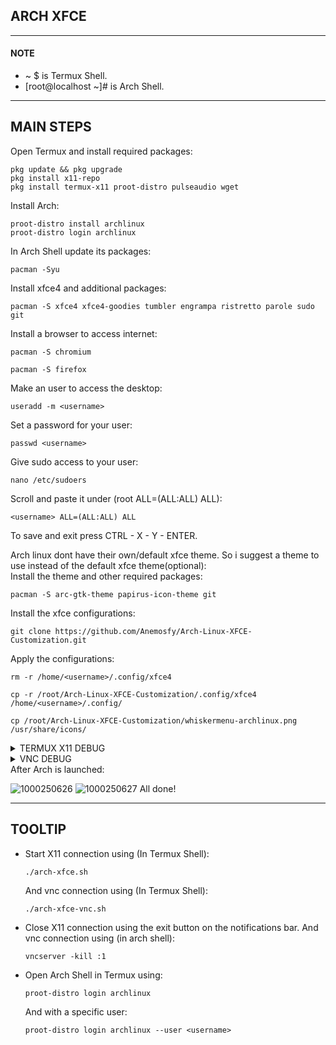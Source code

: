## ARCH XFCE
---
#### NOTE
* ~ $ is Termux Shell.
* [root@localhost ~]# is Arch Shell.
---
## MAIN STEPS
Open Termux and install required packages:
```
pkg update && pkg upgrade
pkg install x11-repo
pkg install termux-x11 proot-distro pulseaudio wget
```
Install Arch:
```
proot-distro install archlinux
proot-distro login archlinux
```
In Arch Shell update its packages:
```
pacman -Syu
```
Install xfce4 and additional packages:
```
pacman -S xfce4 xfce4-goodies tumbler engrampa ristretto parole sudo git
```
Install a browser to access internet:
```
pacman -S chromium
```
```
pacman -S firefox
```
Make an user to access the desktop:
```
useradd -m <username>
```
Set a password for your user:
```
passwd <username>
```
Give sudo access to your user:
```
nano /etc/sudoers
```
Scroll and paste it under (root ALL=(ALL:ALL) ALL):
```
<username> ALL=(ALL:ALL) ALL
```
To save and exit press CTRL - X - Y - ENTER.

Arch linux dont have their own/default xfce theme. So i suggest a theme to use instead of the default xfce theme(optional):
<br>
Install the theme and other required packages:
```
pacman -S arc-gtk-theme papirus-icon-theme git
```
Install the xfce configurations:
```
git clone https://github.com/Anemosfy/Arch-Linux-XFCE-Customization.git
```
Apply the configurations:
```
rm -r /home/<username>/.config/xfce4
```
```
cp -r /root/Arch-Linux-XFCE-Customization/.config/xfce4 /home/<username>/.config/
```
```
cp /root/Arch-Linux-XFCE-Customization/whiskermenu-archlinux.png /usr/share/icons/
```
<details>
<summary>TERMUX X11 DEBUG</summary>
  
Execute ```exit``` until you appear in Termux Shell.
Download the Arch Startup file:
```
wget https://raw.githubusercontent.com/Anemosfy/Termux-X11-Linux-DEs/refs/heads/main/arch/arch-xfce.sh
```
```
nano arch-xfce.sh
```
Scroll to line 10 and change ```<username>``` to your username you created in Arch Shell. CTRL - X - Y - ENTER.
```
chmod +x arch-xfce.sh
```
Start Manjaro desktop with: 
```
./arch-xfce.sh
```

</details>
<details>
<summary>VNC DEBUG</summary>

Make sure your in Arch Shell and execute this command:
```
sudo pacman -S tigervnc
```
Set a password for the vnc connection:
```
vncpasswd
```
Start vncserver:
```
mkdir -p ~/.vnc
echo "#!/bin/bash" > ~/.vnc/xstartup
echo "startxfce4 &" >> ~/.vnc/xstartup
chmod +x ~/.vnc/xstartup
```
To run vnc In Termux Shell:
```
wget https://raw.githubusercontent.com/Anemosfy/Termux-X11-Linux-DEs/refs/heads/main/arch/arch-xfce-vnc.sh
```
Change ```<username>``` line 6 to your created user:
```
nano arch-xfce-vnc.sh
```
CTRL - X - Y - ENTER
```
chmod +x arch-xfce-vnc.sh
```
```
./arch-xfce-vnc.sh
```
Open RealVNC Viewer and connect to the screen with the ip 
```
localhost:1
```
</details>
After Arch is launched:

![1000250626](https://github.com/user-attachments/assets/b98f63ca-a829-456d-a7c0-32162e371cb4)
![1000250627](https://github.com/user-attachments/assets/2d45364f-4be0-4e72-9d6f-c5e488d89703)
All done!

---
## TOOLTIP
* Start X11 connection using (In Termux Shell):
  ```
  ./arch-xfce.sh
  ```
  And vnc connection using (In Termux Shell):
  ```
  ./arch-xfce-vnc.sh
  ```
* Close X11 connection using the exit button on the notifications bar. And vnc connection using (in arch shell):
  ```
  vncserver -kill :1 
  ```
* Open Arch Shell in Termux using:
  ```
  proot-distro login archlinux
  ```
  And with a specific user:
  ```
  proot-distro login archlinux --user <username>
  ```
